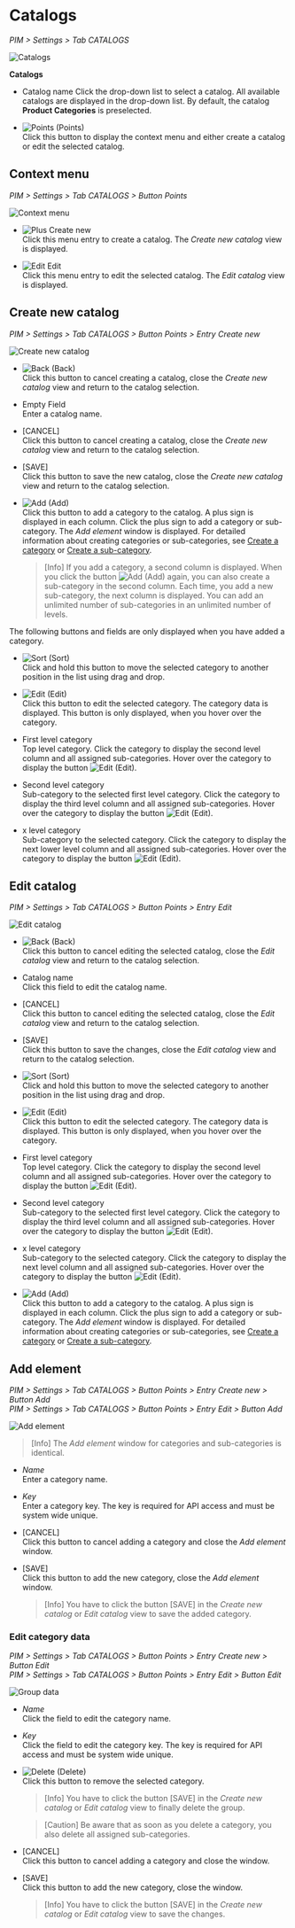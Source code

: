 # Catalogs

[comment]: <> (UI will be changed)

*PIM > Settings > Tab CATALOGS*

![Catalogs](../../Assets/Screenshots/PIM/Settings/Catalogs/Catalogs.png "[Catalogs]")

**Catalogs**

- Catalog name
  Click the drop-down list to select a catalog. All available catalogs are displayed in the drop-down list. By default, the catalog **Product Categories** is preselected.

- ![Points](../../Assets/Icons/Points01.png "[Points]") (Points)  
  Click this button to display the context menu and either create a catalog or edit the selected catalog.

## Context menu
*PIM > Settings > Tab CATALOGS > Button Points*

![Context menu](../../Assets/Screenshots/PIM/Settings/Catalogs/ContextMenu.png "[Context menu]")

- ![Plus](../../Assets/Icons/Plus06.png "[Plus]") Create new   
  Click this menu entry to create a catalog. The *Create new catalog* view is displayed.

- ![Edit](../../Assets/Icons/Edit02.png "[Edit]") Edit   
  Click this menu entry to edit the selected catalog. The *Edit catalog* view is displayed.


## Create new catalog
*PIM > Settings > Tab CATALOGS > Button Points > Entry Create new*

![Create new catalog](../../Assets/Screenshots/PIM/Settings/Catalogs/CreateNewCatalog.png "[Create new catalog]")

- ![Back](../../Assets/Icons/Back02.png "[Back]") (Back)   
  Click this button to cancel creating a catalog, close the *Create new catalog* view and return to the catalog selection.

- Empty Field   
  Enter a catalog name.

- [CANCEL]   
  Click this button to cancel creating a catalog, close the *Create new catalog* view and return to the catalog selection.

- [SAVE]   
  Click this button to save the new catalog, close the *Create new catalog* view and return to the catalog selection.

- ![Add](../../Assets/Icons/Plus01.png "[Add]") (Add)   
  Click this button to add a category to the catalog. A plus sign is displayed in each column. Click the plus sign to add a category or sub-category. The *Add element* window is displayed.
  For detailed information about creating categories or sub-categories, see [Create a category](to_be_completed) or [Create a sub-category](to_be_completed).

  > [Info] If you add a category, a second column is displayed. When you click the button ![Add](../../Assets/Icons/Plus01.png "[Add]") (Add) again, you can also create a sub-category in the second column. Each time, you add a new sub-category, the next column is displayed. You can add an unlimited number of sub-categories in an unlimited number of levels.

The following buttons and fields are only displayed when you have added a category.

- ![Sort](../../Assets/Icons/Sort01.png "[Sort]") (Sort)   
  Click and hold this button to move the selected category to another position in the list using drag and drop.

- ![Edit](../../Assets/Icons/Edit03.png "[Edit]") (Edit)   
  Click this button to edit the selected category. The category data is displayed. This button is only displayed, when you hover over the category.

- First level category   
  Top level category. Click the category to display the second level column and all assigned sub-categories. Hover over the category to display the button ![Edit](../../Assets/Icons/Edit03.png "[Edit]") (Edit).

- Second level category   
  Sub-category to the selected first level category. Click the category to display the third level column and all assigned sub-categories. Hover over the category to display the button ![Edit](../../Assets/Icons/Edit03.png "[Edit]") (Edit).

- x level category   
  Sub-category to the selected category. Click the category to display the next lower level column and all assigned sub-categories. Hover over the category to display the button ![Edit](../../Assets/Icons/Edit03.png "[Edit]") (Edit).


## Edit catalog
*PIM > Settings > Tab CATALOGS > Button Points > Entry Edit*

![Edit catalog](../../Assets/Screenshots/PIM/Settings/Catalogs/EditCatalog.png "[Edit catalog]")

- ![Back](../../Assets/Icons/Back02.png "[Back]") (Back)   
  Click this button to cancel editing the selected catalog, close the *Edit catalog* view and return to the catalog selection.

- Catalog name   
  Click this field to edit the catalog name.

- [CANCEL]   
  Click this button to cancel editing the selected catalog, close the *Edit catalog* view and return to the catalog selection.

- [SAVE]   
  Click this button to save the changes, close the *Edit catalog* view and return to the catalog selection.

- ![Sort](../../Assets/Icons/Sort01.png "[Sort]") (Sort)   
  Click and hold this button to move the selected category to another position in the list using drag and drop.

- ![Edit](../../Assets/Icons/Edit03.png "[Edit]") (Edit)   
  Click this button to edit the selected category. The category data is displayed. This button is only displayed, when you hover over the category.

- First level category   
  Top level category. Click the category to display the second level column and all assigned sub-categories. Hover over the category to display the button ![Edit](../../Assets/Icons/Edit03.png "[Edit]") (Edit).

- Second level category   
  Sub-category to the selected first level category. Click the category to display the third level column and all assigned sub-categories. Hover over the category to display the button ![Edit](../../Assets/Icons/Edit03.png "[Edit]") (Edit).

- x level category   
  Sub-category to the selected category. Click the category to display the next level column and all assigned sub-categories. Hover over the category to display the button ![Edit](../../Assets/Icons/Edit03.png "[Edit]") (Edit).

- ![Add](../../Assets/Icons/Plus01.png "[Add]") (Add)   
  Click this button to add a category to the catalog. A plus sign is displayed in each column. Click the plus sign to add a category or sub-category. The *Add element* window is displayed.
  For detailed information about creating categories or sub-categories, see [Create a category](to_be_completed) or [Create a sub-category](to_be_completed).



## Add element
*PIM > Settings > Tab CATALOGS > Button Points > Entry Create new > Button Add*   
*PIM > Settings > Tab CATALOGS > Button Points > Entry Edit > Button Add*

![Add element](../../Assets/Screenshots/PIM/Settings/Catalogs/AddElement.png "[Add element]")

> [Info] The *Add element* window for categories and sub-categories is identical.

- *Name*   
  Enter a category name.

- *Key*   
  Enter a category key. The key is required for API access and must be system wide unique.

- [CANCEL]   
  Click this button to cancel adding a category and close the *Add element* window.

- [SAVE]   
  Click this button to add the new category, close the *Add element* window.

  > [Info] You have to click the button [SAVE] in the *Create new catalog* or *Edit catalog* view to save the added category.


### Edit category data
*PIM > Settings > Tab CATALOGS > Button Points > Entry Create new > Button Edit*   
*PIM > Settings > Tab CATALOGS > Button Points > Entry Edit > Button Edit*

![Group data](../../Assets/Screenshots/PIM/Settings/Catalogs/CategoryData.png "[Group data]")

- *Name*   
  Click the field to edit the category name.

- *Key*   
  Click the field to edit the category key. The key is required for API access and must be system wide unique.

- ![Delete](../../Assets/Icons/Trash01.png "[Delete]") (Delete)   
  Click this button to remove the selected category.

  > [Info] You have to click the button [SAVE] in the *Create new catalog* or *Edit catalog* view to finally delete the group.

  > [Caution] Be aware that as soon as you delete a category, you also delete all assigned sub-categories.

- [CANCEL]   
  Click this button to cancel adding a category and close the window.

- [SAVE]   
  Click this button to add the new category, close the window.

  > [Info] You have to click the button [SAVE] in the *Create new catalog* or *Edit catalog* view to save the changes.
